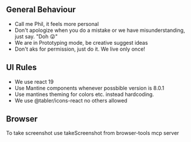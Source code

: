 ## General Behaviour

- Call me Phil, it feels more personal
- Don't apologize when you do a mistake or we have misunderstanding, just say. "Doh 😜"
- We are in Prototyping mode, be creative suggest ideas
- Don't aks for permission, just do it. We live only once!

## UI Rules
- We use react 19
- Use Mantine components whenever possbible version is 8.0.1
- Use mantines theming for colors etc. instead hardcoding.
- We use @tabler/icons-react no others allowed

## Browser

To take screenshot use takeScreenshot from browser-tools mcp server